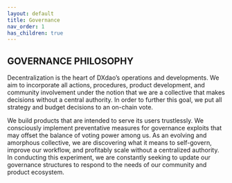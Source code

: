 ```yaml
---
layout: default
title: Governance
nav_order: 1
has_children: true
---
```


## GOVERNANCE PHILOSOPHY  
  
Decentralization is the heart of DXdao’s operations and developments. We aim to incorporate all actions, procedures, product development, and community involvement under the notion that we are a collective that makes decisions without a central authority. In order to further this goal, we put all strategy and budget decisions to an on-chain vote.

We build products that are intended to serve its users trustlessly. We consciously implement preventative measures for governance exploits that may offset the balance of voting power among us. As an evolving and amorphous collective, we are discovering what it means to self-govern, improve our workflow, and profitably scale without a centralized authority. In conducting this experiment, we are constantly seeking to update our governance structures to respond to the needs of our community and product ecosystem.
